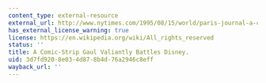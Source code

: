 ```yaml
---
content_type: external-resource
external_url: http://www.nytimes.com/1995/08/15/world/paris-journal-a-comic-strip-gaul-valiantly-battles-disney.html
has_external_license_warning: true
license: https://en.wikipedia.org/wiki/All_rights_reserved
status: ''
title: A Comic-Strip Gaul Valiantly Battles Disney.
uid: 3d7fd920-8e03-4d87-8b4d-76a2946c8eff
wayback_url: ''
---
```

